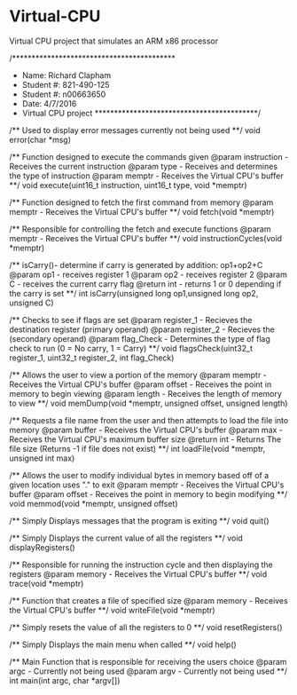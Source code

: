 # Virtual-CPU
Virtual CPU project that simulates an ARM x86 processor

/******************************************
* Name: Richard Clapham
* Student #: 821-490-125
* Student #: n00663650
* Date: 4/7/2016
* Virtual CPU project
******************************************/

/**
Used to display error messages currently not being used
**/
void error(char *msg)

/**
Function designed to execute the commands given
@param instruction - Receives the current instruction
@param type - Receives and determines the type of instruction
@param memptr - Receives the Virtual CPU's buffer
**/
void execute(uint16_t instruction, uint16_t type, void *memptr)

/**
Function designed to fetch the first command from memory 
@param memptr - Receives the Virtual CPU's buffer
**/
void fetch(void *memptr)

/**
Responsible for controlling the fetch and execute functions
@param memptr - Receives the Virtual CPU's buffer
**/
void instructionCycles(void *memptr)

/**
isCarry()- determine if carry is generated by addition: op1+op2+C
@param op1 - receives register 1
@param op2 - receives register 2
@param C - receives the current carry flag
@return int - returns 1 or 0 depending if the carry is set
**/
int isCarry(unsigned long op1,unsigned long op2, unsigned C)

/**
Checks to see if flags are set
@param register_1 - Recieves the destination register (primary operand)
@param register_2 - Recieves the (secondary operand)
@param flag_Check - Determines the type of flag check to run (0 = No carry, 1 = Carry)
**/
void flagsCheck(uint32_t register_1, uint32_t register_2, int flag_Check)

/**
Allows the user to view a portion of the memory 
@param memptr - Receives the Virtual CPU's buffer
@param offset - Receives the point in memory to begin viewing
@param length - Receives the length of memory to view
**/
void memDump(void *memptr, unsigned offset, unsigned length)

/**
Requests a file name from the user and then attempts to load the file into memory
@param buffer - Receives the Virtual CPU's buffer
@param max - Receives the Virtual CPU's maximum buffer size
@return int - Returns The file size (Returns -1 if file does not exist)
**/
int loadFile(void *memptr,  unsigned int max) 

/**
Allows the user to modify individual bytes in memory based off of a given location
uses "." to exit
@param memptr - Receives the Virtual CPU's buffer
@param offset - Receives the point in memory to begin modifying
**/
void memmod(void *memptr, unsigned offset)

/**
Simply Displays messages that the program is exiting
**/
void quit()

/**
Simply Displays the current value of all the registers
**/
void displayRegisters()

/**
Responsible for running the instruction cycle and then displaying the registers
@param memory - Receives the Virtual CPU's buffer
**/
void trace(void *memptr)

/**
Function that creates a file of specified size
@param memory - Receives the Virtual CPU's buffer
**/
void writeFile(void *memptr)

/**
Simply resets the value of all the registers to 0
**/
void resetRegisters()

/**
Simply Displays the main menu when called
**/
void help()

/**
Main Function that is responsible for receiving the users choice
@param argc - Currently not being used
@param argv - Currently not being used
**/
int main(int argc, char *argv[])
